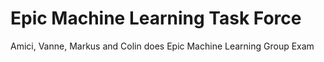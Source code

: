 # Epic Machine Learning Task Force
 Amici, Vanne, Markus and Colin does Epic Machine Learning Group Exam
